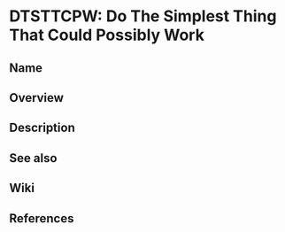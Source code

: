# DTSTTCPW: Do The Simplest Thing That Could Possibly Work

## Name

## Overview

## Description

## See also

## Wiki

## References
